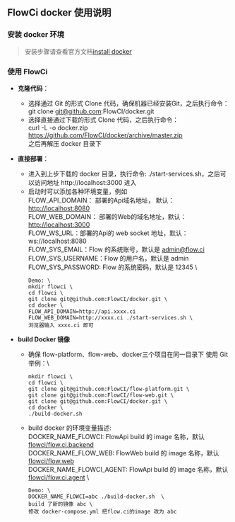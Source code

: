## FlowCi docker 使用说明
### 安装 docker 环境
>安装步骤请查看官方文档[install docker](https://github.com/docker/docker.github.io/edit/master/docker-for-mac/install.md)

### 使用 FlowCi

* **克隆代码**：
  - 选择通过 Git 的形式 Clone 代码，确保机器已经安装Git，之后执行命令： \
  	git clone git@github.com:FlowCI/docker.git
  - 选择直接通过下载的形式 Clone 代码，之后执行命令： \
  	curl -L  -o docker.zip  https://github.com/FlowCI/docker/archive/master.zip \
  	之后再解压 docker 目录下
 
* **直接部署**：
  - 进入到上步下载的 docker 目录，执行命令: ./start-services.sh，之后可以访问地址 http://localhost:3000 进入
  - 启动时可以添加各种环境变量，例如\
    FLOW_API_DOMAIN： 部署的Api域名地址， 默认：[http://localhost:8080]()   \
    FLOW_WEB_DOMAIN： 部署的Web的域名地址，默认：[http://localhost:3000]()   \
    FLOW_WS_URL：部署的Api的 web socket 地址，默认：ws://localhost:8080 \
    FLOW_SYS_EMAIL：Flow 的系统账号，默认是 admin@flow.ci \
    FLOW_SYS_USERNAME：Flow 的用户名，默认是 admin \
    FLOW_SYS_PASSWORD: Flow 的系统密码，默认是 12345 \
  	```
    Demo: \
  	mkdir flowci \
  	cd flowci \
  	git clone git@github.com:FlowCI/docker.git \
  	cd docker \
    FLOW_API_DOMAIN=http://api.xxxx.ci FLOW_WEB_DOMAIN=http://xxxx.ci ./start-services.sh \
    浏览器输入 xxxx.ci 即可
    ```
    
* **build Docker 镜像**
  - 确保 flow-platform、flow-web、docker三个项目在同一目录下
    使用 Git 举例：\
    ```
    mkdir flowci \
    cd flowci \
    git clone git@github.com:FlowCI/flow-platform.git \
    git clone git@github.com:FlowCI/flow-web.git \
    git clone git@github.com:FlowCI/docker.git \
    cd docker \
    ./build-docker.sh
    ```
  - build docker 的环境变量描述: \
    DOCKER_NAME_FLOWCI: FlowApi build 的 image 名称，默认 [flowci/flow.ci.backend](https://hub.docker.com/r/flowci/flow.ci.backend/) \
    DOCKER_NAME_FLOW_WEB: FlowWeb build 的 image 名称，默认 [flowci/flow.web](https://hub.docker.com/r/flowci/flow.web/) \
    DOCKER_NAME_FLOWCI_AGENT: FlowApi build 的 image 名称，默认 [flowci/flow.ci.agent](https://hub.docker.com/r/flowci/flow.ci.agent/) \
    ```
    Demo: \
    DOCKER_NAME_FLOWCI=abc ./build-docker.sh  \
    build 了新的镜像 abc \
    修改 docker-compose.yml 把flow.ci的image 改为 abc
    ```